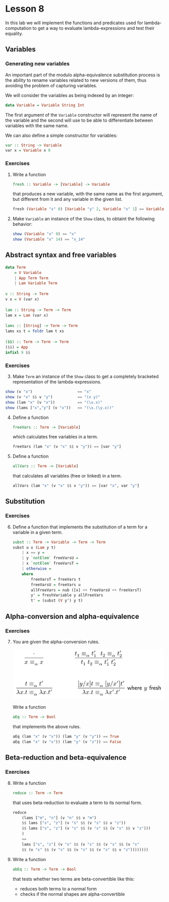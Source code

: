# Lesson 8

In this lab we will implement the functions and predicates used for lambda-computation to get a way to evaluate lambda-expressions and test their equality.

## Variables

### Generating new variables

An important part of the modulo alpha-equivalence substitution process is the ability to rename variables related to new versions of them, thus avoiding the problem of capturing variables.

We will consider the variables as being indexed by an integer:

```haskell
data Variable = Variable String Int
```

The first argument of the `Variable` constructor will represent the name of the variable and the second will use to be able to differentiate between variables with the same name.

We can also define a simple constructor for variables:

```haskell
var :: String -> Variable
var x = Variable x 0
```

### Exercises

1. Write a function

    ```haskell
    fresh :: Variable -> [Variable] -> Variable
    ```

    that produces a new variable, with the same name as the first argument, but different from it and any variable in the given list.

    ```haskell
    fresh (Variable "x" 0) [Variable "y" 2, Variable "x" 1] == Variable "x" 2
    ```

2. Make `Variable` an instance of the `Show` class, to obtaint the following behavior:

    ```haskell
    show (Variable "x" 0) == "x"
    show (Variable "x" 14) == "x_14"
    ```

## Abstract syntax and free variables

```haskell
data Term
    = V Variable
    | App Term Term
    | Lam Variable Term

v :: String -> Term
v x = V (var x)

lam :: String -> Term -> Term
lam x = Lam (var x)

lams :: [String] -> Term -> Term
lams xs t = foldr lam t xs

($$) :: Term -> Term -> Term
($$) = App
infixl 9 $$
```

### Exercises

3. Make `Term` an instance of the `Show` class to get a completely bracketed representation of the lambda-expressions.

```haskell
show (v "x")                    == "x"
show (v "x" $$ v "y")           == "(x y)"
show (lam "x" (v "x"))          == "(\x.x)"
show (lams ["x","y"] (v "x"))   == "(\x.(\y.x))"
```

4. Define a function

    ```haskell
    freeVars :: Term -> [Variable]
    ```

    which calculates free variables in a term.

    ```haskell
    freeVars (lam "x" (v "x" $$ v "y")) == [var "y"]
    ```

5. Define a function

    ```haskell
    allVars :: Term -> [Variable]
    ```

    that calculates all variables (free or linked) in a term.

    ```haskell
    allVars (lam "x" (v "x" $$ v "y")) == [var "x", var "y"]
    ```

## Substitution

### Exercises

6. Define a function that implements the substitution of a term for a variable in a given term.

    ```haskell
    subst :: Term -> Variable -> Term -> Term
    subst u x (Lam y t)
        | x == y =
        | y `notElem` freeVarsU =
        | x `notElem` freeVarsT =
        | otherwise =
        where
            freeVarsT = freeVars t
            freeVarsU = freeVars u
            allFreeVars = nub ([x] ++ freeVarsU ++ freeVarsT)
            y' = freshVariable y allFreeVars
            t' = (subst (V y') y t)
    ```

## Alpha-conversion and alpha-equivalence

### Exercises

7. You are given the alpha-conversion rules.

    ![Alpha-conversion-rules](alpha-conversion.png)

    Write a function

    ```haskell
    aEq :: Term -> Bool
    ```

    that implements the above rules.

    ```haskell
    aEq (lam "x" (v "x")) (lam "y" (v "y")) == True
    aEq (lam "x" (v "x")) (lam "y" (v "z")) == False
    ```

## Beta-reduction and beta-equivalence

### Exercises

8.  Write a function

    ```haskell
    reduce :: Term -> Term
    ```

    that uses beta-reduction to evaluate a term to its normal form.

    ```haskell
    reduce
        (lams ["m", "n"] (v "n" $$ v "m")
        $$ lams ["s", "z"] (v "s" $$ (v "s" $$ v "z"))
        $$ lams ["s", "z"] (v "s" $$ (v "s" $$ (v "s" $$ v "z")))
        )
        ==
        lams ["s", "z"] (v "s" $$ (v "s" $$ (v "s" $$ (v "s"
        $$ (v "s" $$ (v "s" $$ (v "s" $$ (v "s" $$ v "z"))))))))
    ```

9.  Write a function

    ```haskell
    abEq :: Term -> Term -> Bool
    ```

    that tests whether two terms are beta-convertible like this:

    -   reduces both terms to a normal form
    -   checks if the normal shapes are alpha-convertible
